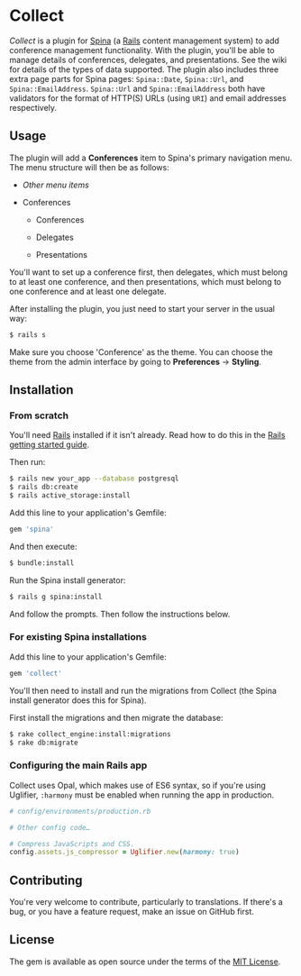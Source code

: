 # Collect

*Collect* is a plugin for [Spina](https://www.spinacms.com 'Spina website') (a [Rails](http://rubyonrails.org 'Ruby on Rails website') content management system) to add conference management functionality.
With the plugin, you'll be able to manage details of conferences, delegates, and presentations.
See the wiki for details of the types of data supported.
The plugin also includes three extra page parts for Spina pages: `Spina::Date`, `Spina::Url`, and `Spina::EmailAddress`.
`Spina::Url` and `Spina::EmailAddress` both have validators for the format of HTTP(S) URLs (using `URI`) and email addresses respectively.

## Usage

The plugin will add a **Conferences** item to Spina's primary navigation menu.
The menu structure will then be as follows:

* *Other menu items*

* Conferences
    
    * Conferences
    
    * Delegates
    
    * Presentations
    
You'll want to set up a conference first,
then delegates, which must belong to at least one conference,
and then presentations, which must belong to one conference and at least one delegate.

After installing the plugin, you just need to start your server in the usual way:
```bash
$ rails s
```

Make sure you choose 'Conference' as the theme.
You can choose the theme from the admin interface by going to **Preferences** &rarr; **Styling**.

## Installation

### From scratch

You'll need [Rails](http://rubyonrails.org 'Ruby on Rails website') installed if it isn't already.
Read how to do this in the [Rails getting started guide](https://guides.rubyonrails.org/getting_started.html 'Getting Started with Rails').

Then run:
```bash
$ rails new your_app --database postgresql
$ rails db:create
$ rails active_storage:install
```

Add this line to your application's Gemfile:

```ruby
gem 'spina'
```

And then execute:
```bash
$ bundle:install
```

Run the Spina install generator:
```bash
$ rails g spina:install
```

And follow the prompts.
Then follow the instructions below.

### For existing Spina installations

Add this line to your application's Gemfile:

```ruby
gem 'collect'
```

You'll then need to install and run the migrations from Collect (the Spina install generator does this for Spina).

First install the migrations and then migrate the database:
```bash
$ rake collect_engine:install:migrations
$ rake db:migrate
```

### Configuring the main Rails app

Collect uses Opal, which makes use of ES6 syntax, 
so if you're using Uglifier, `:harmony` must be enabled when running the app in production.

```ruby
# config/environments/production.rb

# Other config code…

# Compress JavaScripts and CSS.
config.assets.js_compressor = Uglifier.new(harmony: true)
```

## Contributing

You're very welcome to contribute, particularly to translations.
If there's a bug, or you have a feature request, make an issue on GitHub first.

## License

The gem is available as open source under the terms of the [MIT License](https://opensource.org/licenses/MIT).
